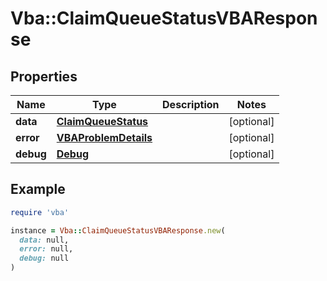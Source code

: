 # Vba::ClaimQueueStatusVBAResponse

## Properties

| Name | Type | Description | Notes |
| ---- | ---- | ----------- | ----- |
| **data** | [**ClaimQueueStatus**](ClaimQueueStatus.md) |  | [optional] |
| **error** | [**VBAProblemDetails**](VBAProblemDetails.md) |  | [optional] |
| **debug** | [**Debug**](Debug.md) |  | [optional] |

## Example

```ruby
require 'vba'

instance = Vba::ClaimQueueStatusVBAResponse.new(
  data: null,
  error: null,
  debug: null
)
```


